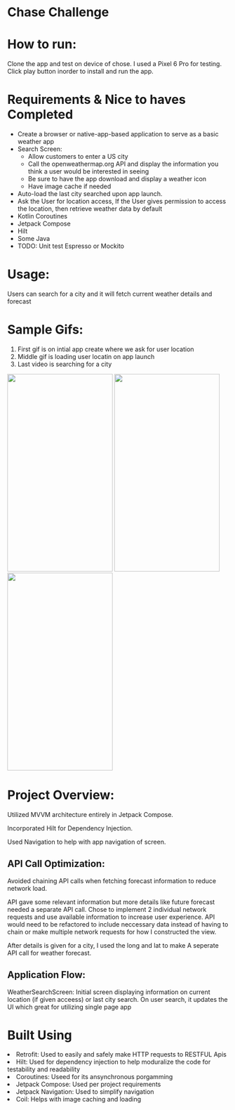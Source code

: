 # Chase Challenge
<h1>How to run: </h1>
Clone the app and test on device of chose. I used a Pixel 6 Pro for testing. Click play button inorder to install and run the app.

<h1>Requirements & Nice to haves Completed </h1>
<ul>
  <li>Create a browser or native-app-based application to serve as a basic weather app</li>
  <li>Search Screen:
      <ul>
        <li>Allow customers to enter a US city</li>
        <li>Call the openweathermap.org API and display the information you think a user would be interested in seeing</li>
        <li>Be sure to have the app download and display a weather icon</li>
        <li>Have image cache if needed</li>
      </ul>
    </li>
  <li>Auto-load the last city searched upon app launch.</li>
  <li>Ask the User for location access, If the User gives permission to access the location, then  retrieve weather data by default  </li>
  <li>Kotlin Coroutines</li>
  <li>Jetpack Compose</li>
  <li>Hilt</li>
  <li>Some Java</li>
  <li>TODO: Unit test Espresso or Mockito </li>

</ul>

<h1>Usage: </h1>
Users can search for a city and it will fetch current weather details and forecast

<h1>Sample Gifs:</h1>
<ol>
  <li>First gif is on intial app create where we ask for user location </li>
  <li>Middle gif is loading user locatin on app launch</li>
  <li>Last video is searching for a city</li>
</ol>
<p float="left">
    <img src="https://github.com/Giocern5/ChaseChallenge/assets/38301046/da98f468-d4d9-4582-944f-3be2d9352541" width="240" height="450" />
  <img src="https://github.com/Giocern5/ChaseChallenge/assets/38301046/ef1ba2bc-8652-4503-b93a-9cafd0f71a67" width="240" height="450" />
  <img src="https://github.com/Giocern5/ChaseChallenge/assets/38301046/335a13f1-e2e2-4483-ac63-f7cce8b74dfc" width="240" height="450" />
</p>

<h1>Project Overview:</h1>

Utilized MVVM architecture entirely in Jetpack Compose.

Incorporated Hilt for Dependency Injection.

Used Navigation to help with app navigation of screen.

<h2>API Call Optimization:</h2>

Avoided chaining API calls when fetching forecast information to reduce network load.

API gave some relevant information but more details like future forecast needed a separate API call. Chose to implement 2 individual network requests and use available information to increase user experience. API would need to be refactored to include neccessary data instead of having to chain or make multiple network requests for how I constructed the view.

After details is given for a city, I used the long and lat to make A seperate API call for weather forecast.

<h2>Application Flow:</h2>
WeatherSearchScreen: Initial screen displaying information on current location (if given acceess) or last city search. On user search, it updates the UI which great for utilizing single page app


<h1>Built Using</h1>
<li>Retrofit: Used to easily and safely make HTTP requests to RESTFUL Apis </li>
<li>Hilt: Used for dependency injection to help moduralize the code for testability and readability</li>
<li>Coroutines: Useed for its ansynchronous porgamming</li>
<li>Jetpack Compose: Used per project requirements</li>
<li>Jetpack Navigation: Used to simplify navigation</li>
<li>Coil: Helps with image caching and loading</li>
